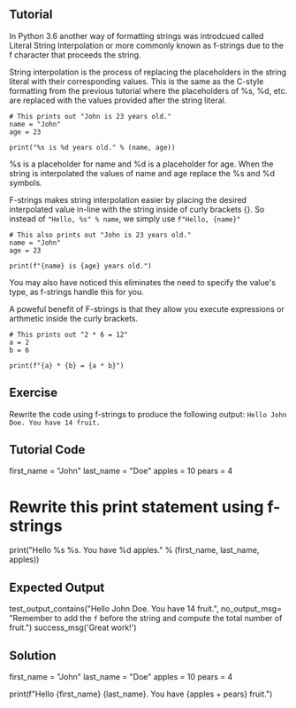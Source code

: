 Tutorial
--------

In Python 3.6 another way of formatting strings was introdcued called Literal String Interpolation or more commonly known as f-strings due to the f character that proceeds the string.

String interpolation is the process of replacing the placeholders in the string literal with their corresponding values. This is the same as the C-style formatting from the previous tutorial where the placeholders of %s, %d, etc. are replaced with the values provided after the string literal.

    # This prints out "John is 23 years old."
    name = "John"
    age = 23

    print("%s is %d years old." % (name, age))

%s is a placeholder for name and %d is a placeholder for age. When the string is interpolated the values of name and age replace the %s and %d symbols.

F-strings makes string interpolation easier by placing the desired interpolated value in-line with the string inside of curly brackets {}. So instead of `"Hello, %s" % name`, we simply use `f"Hello, {name}"`

    # This also prints out "John is 23 years old."
    name = "John"
    age = 23

    print(f"{name} is {age} years old.")

You may also have noticed this eliminates the need to specify the value's type, as f-strings handle this for you.

A poweful benefit of F-strings is that they allow you execute expressions or arthmetic inside the curly brackets.

    # This prints out "2 * 6 = 12"
    a = 2
    b = 6
    
    print(f"{a} * {b} = {a * b}")

Exercise
--------

Rewrite the code using f-strings to produce the following output:
    `Hello John Doe. You have 14 fruit.`

Tutorial Code
-------------

first_name = "John"
last_name = "Doe"
apples = 10
pears = 4

# Rewrite this print statement using f-strings
print("Hello %s %s. You have %d apples." % (first_name, last_name, apples))

Expected Output
---------------
test_output_contains("Hello John Doe. You have 14 fruit.", no_output_msg= "Remember to add the `f` before the string and compute the total number of fruit.")
success_msg('Great work!')

Solution
--------
first_name = "John"
last_name = "Doe"
apples = 10
pears = 4

print(f"Hello {first_name} {last_name}. You have {apples + pears} fruit.")
